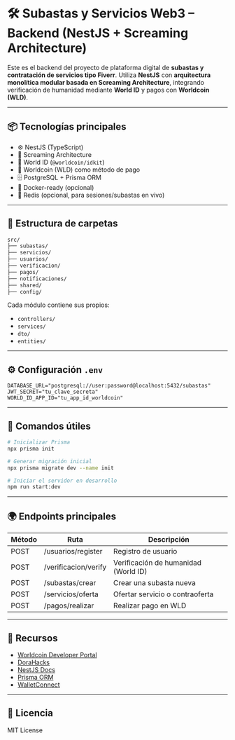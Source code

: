 # 🛠️ Subastas y Servicios Web3 – Backend (NestJS + Screaming Architecture)

Este es el backend del proyecto de plataforma digital de **subastas y contratación de servicios tipo Fiverr**. Utiliza **NestJS** con **arquitectura monolítica modular basada en Screaming Architecture**, integrando verificación de humanidad mediante **World ID** y pagos con **Worldcoin (WLD)**.

---

## 📦 Tecnologías principales

- ⚙️ NestJS (TypeScript)
- 🧠 Screaming Architecture
- 🔐 World ID (`@worldcoin/idkit`)
- 💸 Worldcoin (WLD) como método de pago
- 🗄️ PostgreSQL + Prisma ORM
- 🚀 Docker-ready (opcional)
- 🧪 Redis (opcional, para sesiones/subastas en vivo)

---

## 📁 Estructura de carpetas

```bash
src/
├── subastas/
├── servicios/
├── usuarios/
├── verificacion/
├── pagos/
├── notificaciones/
├── shared/
├── config/
```

Cada módulo contiene sus propios:

- `controllers/`
- `services/`
- `dto/`
- `entities/`

---

## ⚙️ Configuración `.env`

```env
DATABASE_URL="postgresql://user:password@localhost:5432/subastas"
JWT_SECRET="tu_clave_secreta"
WORLD_ID_APP_ID="tu_app_id_worldcoin"
```

---

## 🚀 Comandos útiles

```bash
# Inicializar Prisma
npx prisma init

# Generar migración inicial
npx prisma migrate dev --name init

# Iniciar el servidor en desarrollo
npm run start:dev
```

---

## 🌍 Endpoints principales

| Método | Ruta                 | Descripción                          |
| ------ | -------------------- | ------------------------------------ |
| POST   | /usuarios/register   | Registro de usuario                  |
| POST   | /verificacion/verify | Verificación de humanidad (World ID) |
| POST   | /subastas/crear      | Crear una subasta nueva              |
| POST   | /servicios/oferta    | Ofertar servicio o contraoferta      |
| POST   | /pagos/realizar      | Realizar pago en WLD                 |

---

## 🔗 Recursos

- [Worldcoin Developer Portal](https://developer.worldcoin.org/)
- [DoraHacks](https://dorahacks.io/)
- [NestJS Docs](https://docs.nestjs.com/)
- [Prisma ORM](https://www.prisma.io/)
- [WalletConnect](https://walletconnect.com/)

---

## 📝 Licencia

MIT License
